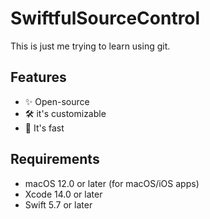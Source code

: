# SwiftfulSourceControl

This is just me trying to learn using git.

## Features

- ✨ Open-source
- 🛠️ it's customizable
- 🚀 It's fast

## Requirements
- macOS 12.0 or later (for macOS/iOS apps)
- Xcode 14.0 or later
- Swift 5.7 or later

